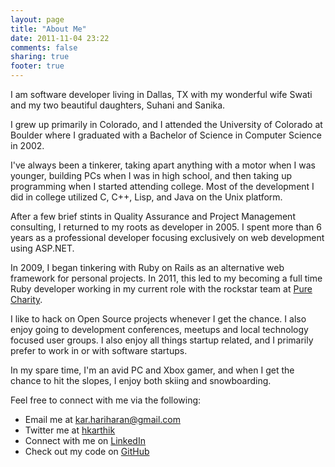 ```yaml
---
layout: page
title: "About Me"
date: 2011-11-04 23:22
comments: false
sharing: true
footer: true
---
```


I am software developer living in Dallas, TX with my wonderful wife Swati and my
two beautiful daughters, Suhani and Sanika.

I grew up primarily in Colorado, and I attended the University of Colorado at
Boulder where I graduated with a Bachelor of Science in Computer
Science in 2002.

I've always been a tinkerer, taking apart anything with a motor when I
was younger, building PCs when I was in high school, and then taking up
programming when I started attending college. Most of the development I
did in college utilized C, C++, Lisp, and Java on the Unix platform.

After a few brief stints in Quality Assurance and Project Management consulting, I returned to my roots as developer in 2005. I spent more than 6 years as a professional developer focusing exclusively on web development using ASP.NET.

In 2009, I began tinkering with Ruby on Rails as an alternative web
framework for personal projects. In 2011, this led to my becoming a
full time Ruby developer working in my current role with the rockstar
team at <a
href="http://purecharity.com" rel="me">Pure Charity</a>.

I like to hack on Open Source projects whenever I get the chance. I also enjoy
going to development conferences, meetups and local technology focused
user groups. I also enjoy all things startup related, and I primarily
prefer to work in or with software startups.

In my spare time, I'm an avid PC and Xbox gamer, and when I get the
chance to hit the slopes, I enjoy both skiing and snowboarding.

Feel free to connect with me via the following:

  * Email me at <a href="mailto:kar.hariharan@gmail.com" rel="me">kar.hariharan@gmail.com</a> 
  * Twitter me at <a href="http://twitter.com/hkarthik" rel="me">hkarthik</a>
  * Connect with me on <a href="http://www.linkedin.com/in/karthikhariharan" rel="me">LinkedIn</a>
  * Check out my code on <a href="http://github.com/hkarthik" rel="me">GitHub</a>
